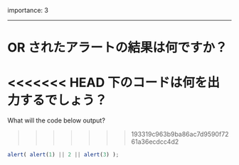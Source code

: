 importance: 3

---

# OR されたアラートの結果は何ですか？

<<<<<<< HEAD
下のコードは何を出力するでしょう？
=======
What will the code below output?
>>>>>>> 193319c963b9ba86ac7d9590f7261a36ecdcc4d2

```js
alert( alert(1) || 2 || alert(3) );
```
